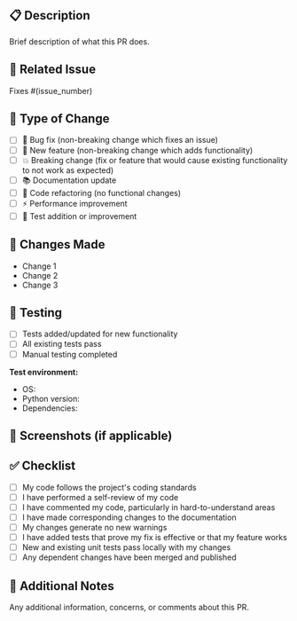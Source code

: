 ## 📋 Description

Brief description of what this PR does.

## 🔗 Related Issue

Fixes #(issue_number)

## 🧪 Type of Change

- [ ] 🐛 Bug fix (non-breaking change which fixes an issue)
- [ ] 🚀 New feature (non-breaking change which adds functionality)
- [ ] 💥 Breaking change (fix or feature that would cause existing functionality to not work as expected)
- [ ] 📚 Documentation update
- [ ] 🧹 Code refactoring (no functional changes)
- [ ] ⚡ Performance improvement
- [ ] 🧪 Test addition or improvement

## 🔄 Changes Made

- Change 1
- Change 2
- Change 3

## 🧪 Testing

- [ ] Tests added/updated for new functionality
- [ ] All existing tests pass
- [ ] Manual testing completed

**Test environment:**
- OS:
- Python version:
- Dependencies:

## 📸 Screenshots (if applicable)

## ✅ Checklist

- [ ] My code follows the project's coding standards
- [ ] I have performed a self-review of my code
- [ ] I have commented my code, particularly in hard-to-understand areas
- [ ] I have made corresponding changes to the documentation
- [ ] My changes generate no new warnings
- [ ] I have added tests that prove my fix is effective or that my feature works
- [ ] New and existing unit tests pass locally with my changes
- [ ] Any dependent changes have been merged and published

## 📝 Additional Notes

Any additional information, concerns, or comments about this PR.
